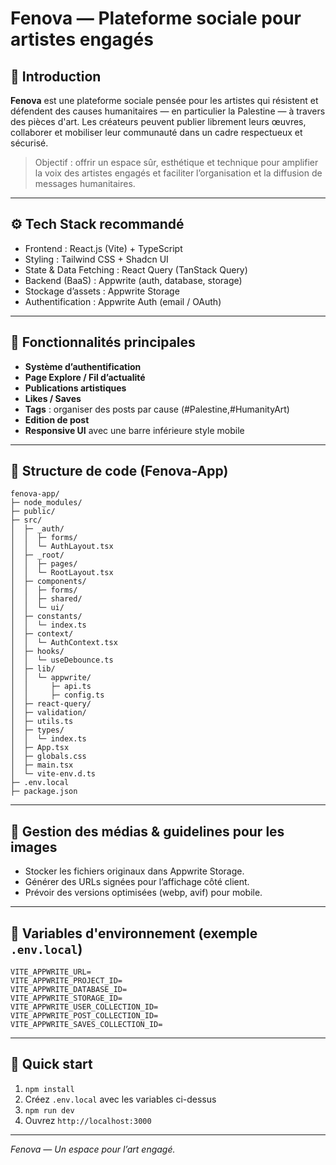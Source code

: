 # Fenova — Plateforme sociale pour artistes engagés

## 🧭 Introduction

**Fenova** est une plateforme sociale pensée pour les artistes qui résistent et défendent des causes humanitaires — en particulier la Palestine — à travers des pièces d'art. Les créateurs peuvent publier librement leurs œuvres, collaborer et mobiliser leur communauté dans un cadre respectueux et sécurisé.

> Objectif : offrir un espace sûr, esthétique et technique pour amplifier la voix des artistes engagés et faciliter l’organisation et la diffusion de messages humanitaires.

---

## ⚙️ Tech Stack recommandé

* Frontend : React.js (Vite) + TypeScript
* Styling : Tailwind CSS + Shadcn UI
* State & Data Fetching : React Query (TanStack Query)
* Backend (BaaS) : Appwrite (auth, database, storage)
* Stockage d’assets : Appwrite Storage 
* Authentification : Appwrite Auth (email / OAuth)
---

## 🔋 Fonctionnalités principales

* **Système d’authentification**
* **Page Explore / Fil d’actualité**
* **Publications artistiques**
* **Likes / Saves**
* **Tags** : organiser des posts par cause (#Palestine,#HumanityArt)
* **Edition de post**
* **Responsive UI** avec une barre inférieure style mobile
---

## 📁 Structure de code (Fenova-App)

```
fenova-app/
├─ node_modules/
├─ public/
├─ src/
│  ├─ _auth/
│  │  ├─ forms/
│  │  └─ AuthLayout.tsx
│  ├─ _root/
│  │  ├─ pages/
│  │  └─ RootLayout.tsx
│  ├─ components/
│  │  ├─ forms/
│  │  ├─ shared/
│  │  └─ ui/
│  ├─ constants/
│  │  └─ index.ts
│  ├─ context/
│  │  └─ AuthContext.tsx
│  ├─ hooks/
│  │  └─ useDebounce.ts
│  ├─ lib/
│  │  └─ appwrite/
│  │     ├─ api.ts
│  │     ├─ config.ts
│  ├─ react-query/
│  ├─ validation/
│  ├─ utils.ts
│  ├─ types/
│  │  └─ index.ts
│  ├─ App.tsx
│  ├─ globals.css
│  ├─ main.tsx
│  └─ vite-env.d.ts
├─ .env.local
├─ package.json
```

---

## 📸 Gestion des médias & guidelines pour les images

* Stocker les fichiers originaux dans Appwrite Storage.
* Générer des URLs signées pour l’affichage côté client.
* Prévoir des versions optimisées (webp, avif) pour mobile.
---

## 🔧 Variables d'environnement (exemple `.env.local`)

```
VITE_APPWRITE_URL=
VITE_APPWRITE_PROJECT_ID=
VITE_APPWRITE_DATABASE_ID=
VITE_APPWRITE_STORAGE_ID=
VITE_APPWRITE_USER_COLLECTION_ID=
VITE_APPWRITE_POST_COLLECTION_ID=
VITE_APPWRITE_SAVES_COLLECTION_ID=
```

---

## 🚀 Quick start

1. `npm install`
2. Créez `.env.local` avec les variables ci-dessus
3. `npm run dev`
4. Ouvrez `http://localhost:3000`
---

*Fenova — Un espace pour l’art engagé.*
